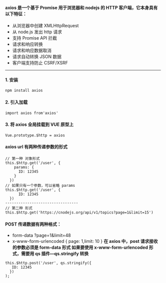 #### axios 是一个基于 Promise 用于浏览器和 nodejs 的 HTTP 客户端，它本身具有以下特征：

- 从浏览器中创建 XMLHttpRequest
- 从 node.js 发出 http 请求
- 支持 Promise API 拦截
- 请求和响应转换
- 请求和响应数据取消
- 请求自动转换 JSON 数据
- 客户端支持防止 CSRF/XSRF

---

#### 1. 安装

```
npm install axios
```

#### 2. 引入加载

```
import axios from'axios'
```

#### 3. 将 axios 全局挂载到 VUE 原型上

```
Vue.prototype.$http = axios
```

#### axios url 有两种传递参数的形式

```
// 第一种 对象形式
this.$http.get('/user', {
    params: {
      ID: 12345
    }
  })
// 如果只有一个参数，可以省略 params
this.$http.get('/user', {
      ID: 12345
  }) 
--------------------------------- 
// 第二种 形式
this.$http.get('https://cnodejs.org/api/v1/topics?page=1&limit=15')
```

#### POST 传递数据有两种格式：

- form­-data ?page=1&limit=48
- x-­www­-form-­urlencoded { page: 1,limit: 10 }
  **在 axios 中，post 请求接收的参数必须是 form­-data 形式
  如果要使用 x-­www­-form-­urlencoded 形式，需要用 qs 插件—­qs.stringify 转换**

```
this.$http.post('/user', qs.stringify({
   ID: 12345
  })
);
```
